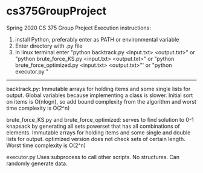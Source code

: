 # cs375GroupProject
Spring 2020 CS 375 Group Project
Execution instructions:

1. install Python, preferably enter as PATH or environmental variable
2. Enter directory with .py file
3. In linux terminal enter "python backtrack.py <input.txt> <output.txt>"
or "python brute_force_KS.py <input.txt> <output.txt>"
or "python brute_force_optimized.py <input.txt> <output.txt>"'
or "python executor.py <number of elements> <testing iterations>" 
___________________________________________________________
backtrack.py:
Immutable arrays for holding items and some single lists for output. 
Global variables because implementing a class is slower.
Initial sort on items is O(nlogn), so add bound complexity from the algorithm and worst time complexity is O(2^n)


brute_force_KS.py and brute_force_optimized: serves to find solution to 0-1 knapsack by generating all sets
powerset that has all combinations of elements. Immutable arrays for holding items and some single and double lists for output. 
optimized version does not check sets of certain length.
Worst time complexity is O(2^n)

executor.py
Uses subprocess to call other scripts. No structures. Can randomly generate data.



